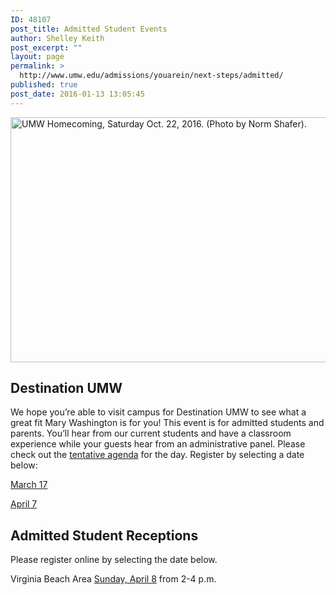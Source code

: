 ```yaml
---
ID: 48107
post_title: Admitted Student Events
author: Shelley Keith
post_excerpt: ""
layout: page
permalink: >
  http://www.umw.edu/admissions/youarein/next-steps/admitted/
published: true
post_date: 2016-01-13 13:05:45
---
```

<img class="alignleft wp-image-48254" src="http://www.umw.edu/admissions/wp-content/uploads/sites/6/2016/01/Homecoming-20-1024x669.jpg" alt="UMW Homecoming, Saturday Oct. 22, 2016. (Photo by Norm Shafer)." width="600" height="392" />
<h2>Destination UMW</h2>
We hope you’re able to visit campus for Destination UMW to see what a great fit Mary Washington is for you! This event is for admitted students and parents. You’ll hear from our current students and have a classroom experience while your guests hear from an administrative panel. Please check out the <a href="http://www.umw.edu/admissions/wp-content/uploads/sites/6/2016/01/Tentative-Agenda.pdf">tentative agenda</a> for the day. Register by selecting a date below:

<a href="https://umw.askadmissions.net/Portal/EI/ViewDetails?gid=62357770369405724e4cf4a3a2bba98076f502">March 17</a>

<a href="https://umw.askadmissions.net/Portal/EI/ViewDetails?gid=6235770af76c5456254acdbdac9461e8aae1c4">April 7</a>
<h2>Admitted Student Receptions</h2>
Please register online by selecting the date below.

Virginia Beach Area
<a href="https://umw.askadmissions.net/Portal/EI/ViewDetails?gid=6235770a57421625e54bdbaae32187eb452e77">Sunday, April 8</a> from 2-4 p.m.